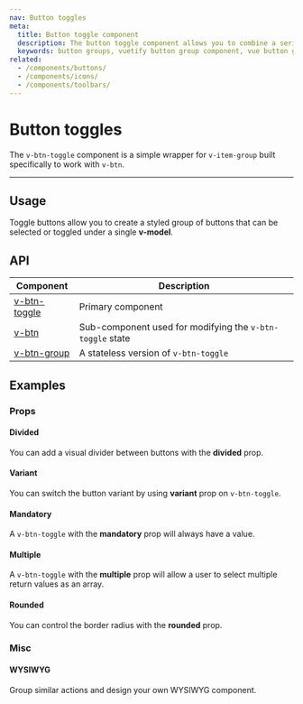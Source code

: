 ```yaml
---
nav: Button toggles
meta:
  title: Button toggle component
  description: The button toggle component allows you to combine a series of selectable buttons together in a single element.
  keywords: button groups, vuetify button group component, vue button group component
related:
  - /components/buttons/
  - /components/icons/
  - /components/toolbars/
---
```


# Button toggles

The `v-btn-toggle` component is a simple wrapper for `v-item-group` built specifically to work with `v-btn`.

<!-- ![btn-groups Entry](https://cdn.vuetifyjs.com/docs/images/components-temp/v-btn-groups/v-btn-groups-entry.png) -->

---

## Usage

Toggle buttons allow you to create a styled group of buttons that can be selected or toggled under a single **v-model**.

<example file="v-btn-toggle/usage" />

<entry />

## API

| Component | Description |
| - | - |
| [v-btn-toggle](/api/v-btn-toggle/) | Primary component |
| [v-btn](/api/v-btn/) | Sub-component used for modifying the `v-btn-toggle` state |
| [v-btn-group](/api/v-btn/) | A stateless version of `v-btn-toggle` |

<api-inline hide-links />

## Examples

### Props

#### Divided

You can add a visual divider between buttons with the **divided** prop.

<example file="v-btn-toggle/prop-divided" />

#### Variant

You can switch the button variant by using **variant** prop on `v-btn-toggle`.

<example file="v-btn-toggle/prop-variant" />

#### Mandatory

A `v-btn-toggle` with the **mandatory** prop will always have a value.

<example file="v-btn-toggle/prop-mandatory" />

#### Multiple

A `v-btn-toggle` with the **multiple** prop will allow a user to select multiple return values as an array.

<example file="v-btn-toggle/prop-multiple" />

#### Rounded

You can control the border radius with the **rounded** prop.

<example file="v-btn-toggle/prop-rounded" />

### Misc

<!-- #### Toolbar

Easily integrate customized button solutions with a `v-toolbar`

<example file="v-btn-toggle/misc-toolbar" /> -->

#### WYSIWYG

Group similar actions and design your own WYSIWYG component.

<example file="v-btn-toggle/misc-wysiwyg" />

